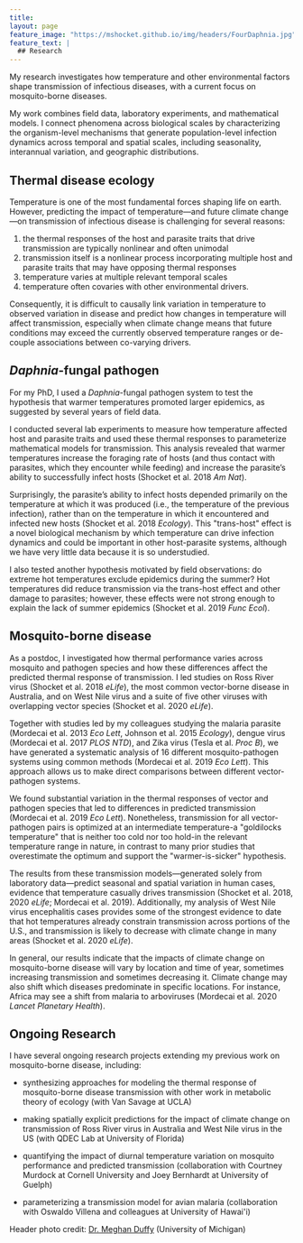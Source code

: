 ```yaml
---
title:
layout: page
feature_image: "https://mshocket.github.io/img/headers/FourDaphnia.jpg"
feature_text: |
  ## Research
---
```


My research investigates how temperature and other environmental factors shape transmission of infectious diseases, with a current focus on mosquito-borne diseases. 

My work combines field data, laboratory experiments, and mathematical models. I connect phenomena across biological scales by characterizing the organism-level mechanisms that generate population-level infection dynamics across temporal and spatial scales, including seasonality, interannual variation, and geographic distributions.

## Thermal disease ecology
Temperature is one of the most fundamental forces shaping life on earth. However, predicting the impact of temperature—and future climate change—on transmission of infectious disease is challenging for several reasons:
  1. the thermal responses of the host and parasite traits that drive transmission are typically nonlinear and often unimodal
  2. transmission itself is a nonlinear process incorporating multiple host and parasite traits that may have opposing thermal responses
  3. temperature varies at multiple relevant temporal scales
  4. temperature often covaries with other environmental drivers. 

Consequently, it is difficult to causally link variation in temperature to observed variation in disease and predict how changes in temperature will affect transmission, especially when climate change means that future conditions may exceed the currently observed temperature ranges or de-couple associations between co-varying drivers.

## _Daphnia_-fungal pathogen
For my PhD, I used a _Daphnia_-fungal pathogen system to test the hypothesis that warmer temperatures promoted larger epidemics, as suggested by several years of field data.

I conducted several lab experiments to measure how temperature affected host and parasite traits and used these thermal responses to parameterize mathematical models for transmission. This analysis revealed that warmer temperatures increase the foraging rate of hosts (and thus contact with parasites, which they encounter while feeding) and increase the parasite’s ability to successfully infect hosts (Shocket et al. 2018 _Am Nat_). 
 
Surprisingly, the parasite’s ability to infect hosts depended primarily on the temperature at which it was produced (i.e., the temperature of the previous infection), rather than on the temperature in which it encountered and infected new hosts (Shocket et al. 2018 _Ecology_). This "trans-host" effect is a novel biological mechanism by which temperature can drive infection dynamics and could be important in other host-parasite systems, although we have very little data because it is so understudied. 

I also tested another hypothesis motivated by field observations: do extreme hot temperatures exclude epidemics during the summer? Hot temperatures did reduce transmission via the trans-host effect and other damage to parasites; however, these effects were not strong enough to explain the lack of summer epidemics (Shocket et al. 2019 _Func Ecol_).

## Mosquito-borne disease
As a postdoc, I investigated how thermal performance varies across mosquito and pathogen species and how these differences affect the predicted thermal response of transmission. I led studies on Ross River virus (Shocket et al. 2018 _eLife_), the most common vector-borne disease in Australia, and on West Nile virus and a suite of five other viruses with overlapping vector species (Shocket et al. 2020 _eLife_).

Together with studies led by my colleagues studying the malaria parasite (Mordecai et al. 2013 _Eco Lett_, Johnson et al. 2015 _Ecology_), dengue virus (Mordecai et al. 2017 _PLOS NTD_), and Zika virus (Tesla et al. _Proc B_), we have generated a systematic analysis of 16 different mosquito-pathogen systems using common methods (Mordecai et al. 2019 _Eco Lett_). This approach allows us to make direct comparisons between different vector-pathogen systems.

We found substantial variation in the thermal responses of vector and pathogen species that led to differences in predicted transmission (Mordecai et al. 2019 _Eco Lett_). Nonetheless, transmission for all vector-pathogen pairs is optimized at an intermediate temperature-a "goldilocks temperature" that is neither too cold nor too hold-in the relevant temperature range in nature, in contrast to many prior studies that overestimate the optimum and support the "warmer-is-sicker" hypothesis.

The results from these transmission models—generated solely from laboratory data—predict seasonal and spatial variation in human cases, evidence that temperature casually drives transmission (Shocket et al. 2018, 2020 _eLife_; Mordecai et al. 2019). Additionally, my analysis of West Nile virus encephalitis cases provides some of the strongest evidence to date that hot temperatures already constrain transmission across portions of the U.S., and transmission is likely to decrease with climate change in many areas (Shocket et al. 2020 _eLife_).

In general, our results indicate that the impacts of climate change on mosquito-borne disease will vary by location and time of year, sometimes increasing transmission and sometimes decreasing it. Climate change may also shift which diseases predominate in specific locations. For instance, Africa may see a shift from malaria to arboviruses (Mordecai et al. 2020 _Lancet Planetary Health_).

## Ongoing Research

I have several ongoing research projects extending my previous work on mosquito-borne disease, including:
  - synthesizing approaches for modeling the thermal response of mosquito-borne disease transmission with other work in metabolic theory of ecology (with Van Savage at UCLA)

  - making spatially explicit predictions for the impact of climate change on transmission of Ross River virus in Australia and West Nile virus in the US (with QDEC Lab at University of Florida)

  - quantifying the impact of diurnal temperature variation on mosquito performance and predicted transmission (collaboration with Courtney Murdock at Cornell University and Joey Bernhardt at University of Guelph)

  - parameterizing a transmission model for avian malaria (collaboration with Oswaldo Villena and colleagues at University of Hawai'i)

  Header photo credit: [Dr. Meghan Duffy](https://duffylab.wordpress.com/) (University of Michigan)
